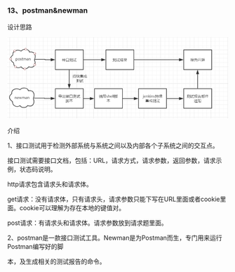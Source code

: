 ### 13、postman&newman

设计思路

![](image/13.0.PNG)

介绍

1、接口测试用于检测外部系统与系统之间以及内部各个子系统之间的交互点。

接口测试需要接口文档，包括：URL，请求方式，请求参数，返回参数，请求示例，状态码说明。

http请求包含请求头和请求体。

get请求：没有请求体，只有请求头，请求参数只能下写在URL里面或者cookie里面。cookie可以理解为存在本地的键值对。

post请求：有请求头和请求体。请求参数放到请求题里面。

2、postman是一款接口测试工具。Newman是为Postman而生，专门用来运行Postman编写好的脚

本，及生成相关的测试报告的命令。



